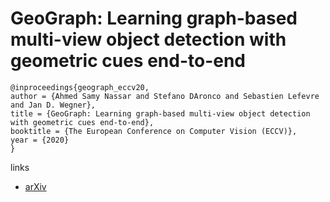 # GeoGraph: Learning graph-based multi-view object detection with geometric cues end-to-end

```
@inproceedings{geograph_eccv20,
author = {Ahmed Samy Nassar and Stefano DAronco and Sebastien Lefevre and Jan D. Wegner},
title = {GeoGraph: Learning graph-based multi-view object detection with geometric cues end-to-end},
booktitle = {The European Conference on Computer Vision (ECCV)},
year = {2020}
}
```

links
- [arXiv](https://arxiv.org/abs/2003.10151)

